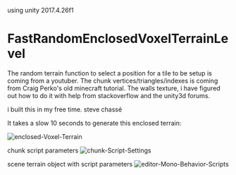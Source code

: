 using unity 2017.4.26f1
# FastRandomEnclosedVoxelTerrainLevel
The random terrain function to select a position for a tile to be setup is coming from a youtuber. The chunk vertices/triangles/indexes is coming from Craig Perko's old minecraft tutorial. The walls texture, i have figured out how to do it with help from stackoverflow and the unity3d forums.

i built this in my free time.
steve chassé

It takes a slow 10 seconds to generate this enclosed terrain:

<img src="https://i.ibb.co/9grgr80/enclosed-Voxel-Terrain.png" alt="enclosed-Voxel-Terrain" border="0">

chunk script parameters
<img src="https://i.ibb.co/SdCyG8v/chunk-Script-Settings.png" alt="chunk-Script-Settings" border="0">

scene terrain object with script parameters
<img src="https://i.ibb.co/BqWyjVw/editor-Mono-Behavior-Scripts.png" alt="editor-Mono-Behavior-Scripts" border="0">
